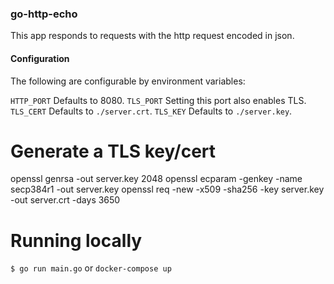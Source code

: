 ### go-http-echo

This app responds to requests with the http request encoded in json.

#### Configuration

The following are configurable by environment variables:

`HTTP_PORT` Defaults to 8080.
`TLS_PORT`  Setting this port also enables TLS.
`TLS_CERT`  Defaults to `./server.crt`.
`TLS_KEY`   Defaults to `./server.key`.

# Generate a TLS key/cert
openssl genrsa -out server.key 2048
openssl ecparam -genkey -name secp384r1 -out server.key
openssl req -new -x509 -sha256 -key server.key -out server.crt -days 3650

# Running locally

```$ go run main.go```
or
```docker-compose up```
